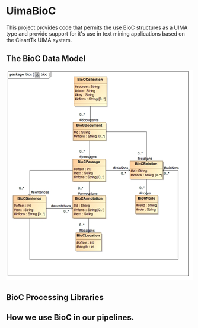 # UimaBioC

This project provides code that permits the use BioC structures as a UIMA type and provide support for it's use in text mining applications based on the CleartTk UIMA system. 

## The BioC Data Model

![UML Diagram](src/main/resources/uml/bioc.jpg)

## BioC Processing Libraries

## How we use BioC in our pipelines.


